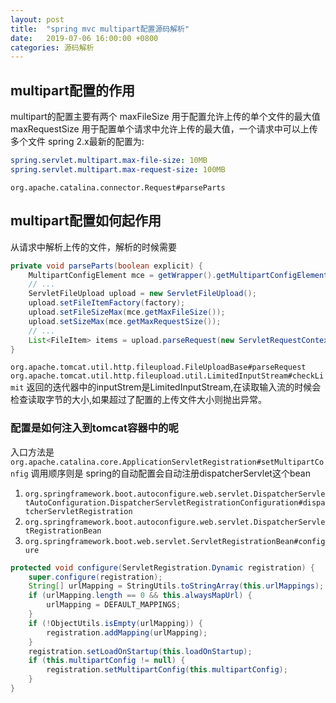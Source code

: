 ```yaml
---
layout: post
title:  "spring mvc multipart配置源码解析"
date:   2019-07-06 16:00:00 +0800
categories: 源码解析
---
```


## multipart配置的作用

multipart的配置主要有两个
maxFileSize 用于配置允许上传的单个文件的最大值
maxRequestSize 用于配置单个请求中允许上传的最大值，一个请求中可以上传多个文件
spring 2.x最新的配置为:

```yaml
spring.servlet.multipart.max-file-size: 10MB
spring.servlet.multipart.max-request-size: 100MB
```

`org.apache.catalina.connector.Request#parseParts`

## multipart配置如何起作用

从请求中解析上传的文件，解析的时候需要

```java
private void parseParts(boolean explicit) {
    MultipartConfigElement mce = getWrapper().getMultipartConfigElement();
    // ...
    ServletFileUpload upload = new ServletFileUpload();
    upload.setFileItemFactory(factory);
    upload.setFileSizeMax(mce.getMaxFileSize());
    upload.setSizeMax(mce.getMaxRequestSize());
    // ...
    List<FileItem> items = upload.parseRequest(new ServletRequestContext(this));
}

```

`org.apache.tomcat.util.http.fileupload.FileUploadBase#parseRequest`
`org.apache.tomcat.util.http.fileupload.util.LimitedInputStream#checkLimit`
返回的迭代器中的inputStrem是LimitedInputStream,在读取输入流的时候会检查读取字节的大小,如果超过了配置的上传文件大小则抛出异常。

### 配置是如何注入到tomcat容器中的呢

入口方法是
`org.apache.catalina.core.ApplicationServletRegistration#setMultipartConfig`
调用顺序则是
spring的自动配置会自动注册dispatcherServlet这个bean

1. `org.springframework.boot.autoconfigure.web.servlet.DispatcherServletAutoConfiguration.DispatcherServletRegistrationConfiguration#dispatcherServletRegistration`
2. `org.springframework.boot.autoconfigure.web.servlet.DispatcherServletRegistrationBean`
3. `org.springframework.boot.web.servlet.ServletRegistrationBean#configure`

```java
protected void configure(ServletRegistration.Dynamic registration) {
    super.configure(registration);
    String[] urlMapping = StringUtils.toStringArray(this.urlMappings);
    if (urlMapping.length == 0 && this.alwaysMapUrl) {
        urlMapping = DEFAULT_MAPPINGS;
    }
    if (!ObjectUtils.isEmpty(urlMapping)) {
        registration.addMapping(urlMapping);
    }
    registration.setLoadOnStartup(this.loadOnStartup);
    if (this.multipartConfig != null) {
        registration.setMultipartConfig(this.multipartConfig);
    }
}
```
